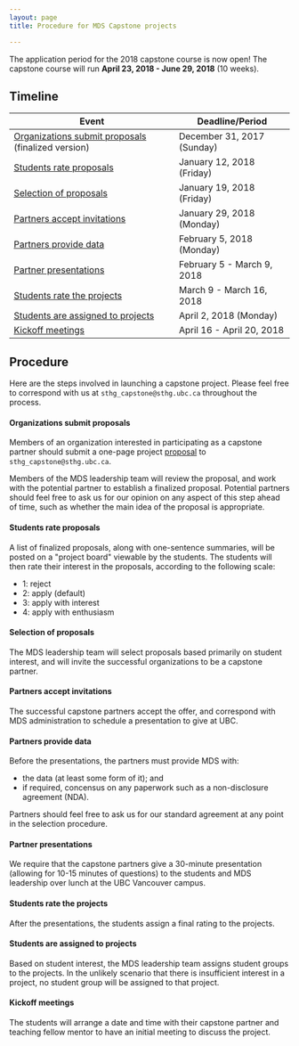 ```yaml
---
layout: page
title: Procedure for MDS Capstone projects

---
```


The application period for the 2018 capstone course is now open!
The capstone course will run __April 23, 2018 - June 29, 2018__ (10 weeks).

## Timeline

| Event | Deadline/Period |
| ----- | ---- |
| [Organizations submit proposals](#organizations-submit-proposals) (finalized version) | December 31, 2017 (Sunday) |
| [Students rate proposals](#students-rate-proposals) | January 12, 2018 (Friday) |
| [Selection of proposals](#selection-of-proposals) | January 19, 2018 (Friday)  |
| [Partners accept invitations](#partners-accept-invitations) | January 29, 2018 (Monday) |
| [Partners provide data](#partners-provide-data)  | February 5, 2018 (Monday) |
| [Partner presentations](#partner-presentations)       | February 5 - March 9, 2018 |
| [Students rate the projects](#students-rate-the-projects)  | March 9 - March 16, 2018 |
| [Students are assigned to projects](#students-are-assigned-to-projects) | April 2, 2018 (Monday) |
| [Kickoff meetings](#kickoff-meetings)    | April 16 - April 20, 2018 |


## Procedure

Here are the steps involved in launching a capstone project. Please feel free to correspond with us at `sthg_capstone@sthg.ubc.ca` throughout the process.

#### Organizations submit proposals

Members of an organization interested in participating as a capstone partner should submit a one-page project [proposal](./proposal.md) to `sthg_capstone@sthg.ubc.ca`.

Members of the MDS leadership team will review the proposal, and work with the potential partner to establish a finalized proposal. Potential partners should feel free to ask us for our opinion on any aspect of this step ahead of time, such as whether the main idea of the proposal is appropriate.

#### Students rate proposals

A list of finalized proposals, along with one-sentence summaries, will be posted on a "project board" viewable by the students. The students will then rate their interest in the proposals, according to the following scale:

- 1: reject
- 2: apply (default)
- 3: apply with interest
- 4: apply with enthusiasm

#### Selection of proposals

The MDS leadership team will select proposals based primarily on student interest, and will invite the successful organizations to be a capstone partner. 

#### Partners accept invitations

The successful capstone partners accept the offer, and correspond with MDS administration to schedule a presentation to give at UBC. 

#### Partners provide data

Before the presentations, the partners must provide MDS with:

- the data (at least some form of it); and
- if required, concensus on any paperwork such as a non-disclosure agreement (NDA).

Partners should feel free to ask us for our standard agreement at any point in the selection procedure.

#### Partner presentations

We require that the capstone partners give a 30-minute presentation (allowing for 10-15 minutes of questions) to the students and MDS leadership over lunch at the UBC Vancouver campus.

#### Students rate the projects

After the presentations, the students assign a final rating to the projects. 

#### Students are assigned to projects

Based on student interest, the MDS leadership team assigns student groups to the projects. In the unlikely scenario that there is insufficient interest in a project, no student group will be assigned to that project. 

#### Kickoff meetings

The students will arrange a date and time with their capstone partner and teaching fellow mentor to have an initial meeting to discuss the project.

